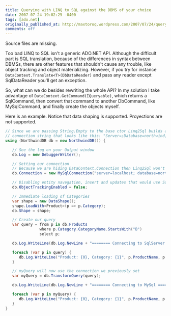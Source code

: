 ```yaml
---
title: Querying with LINQ to SQL against the DBMS of your choice
date: 2007-07-24 19:02:25 -0400
tags: [ado.net]
originally_published_at: http://maxtoroq.wordpress.com/2007/07/24/querying-with-linq-to-sql-against-the-dbms-of-your-choice/
comments: off
---
```


<div class="note">Source files are missing.</div>

Too bad LINQ to SQL isn't a generic ADO.NET API. Although the difficult part is SQL translation, because of the differences in syntax between DBMSs, there are other features that shouldn't cause any trouble, like object tracking and object materializing. However, if you try for instance `DataContext.Translate<T>(DbDataReader)` and pass any reader except SqlDataReader you'll get an exception.

So, what can we do besides rewriting the whole API? In my solution I take advantage of `DataContext.GetCommand(IQueryable)`, which returns a SqlCommand, then convert that command to another DbCommand, like MySqlCommand, and finally create the objects myself.

Here is an example. Notice that data shaping is supported. Proyections are not supported.

```csharp
// Since we are passing String.Empty to the base ctor Linq2Sql builds a default 
// connection string that looks like this: "Server=;Database=northwind;Integrated Security=SSPI" 
using (NorthwindDB db = new NorthwindDB()) {           

   // See the log on your Output window 
   db.Log = new DebuggerWriter();           

   // Setting our connection  
   // Because we are hiding DataContext.Connection then Linq2Sql won't use this one 
   db.Connection = new MySqlConnection("server=localhost; database=northwind; ");           

   // Disabling entity navegation, insert and updates that would use SqlConnection 
   db.ObjectTrackingEnabled = false;           

   // Immediate loading of Categories 
   var shape = new DataShape(); 
   shape.LoadWith<Product>(p => p.Category); 
   db.Shape = shape;           

   // Create our query 
   var query = from p in db.Products 
               where p.Category.CategoryName.StartsWith("B") 
               select p;           

   db.Log.WriteLine(db.Log.NewLine + "======== Connecting to SqlServer ========");           

   foreach (var p in query) { 
      db.Log.WriteLine("Product: {0}, Category: {1}", p.ProductName, p.Category.CategoryName); 
   }           

   // myQuery will now use the connection we previously set 
   var myQuery = db.TransformQuery(query);           

   db.Log.WriteLine(db.Log.NewLine + "======== Connecting to MySql ========");           

   foreach (var p in myQuery) { 
      db.Log.WriteLine("Product: {0}, Category: {1}", p.ProductName, p.Category.CategoryName); 
   } 
}
```
